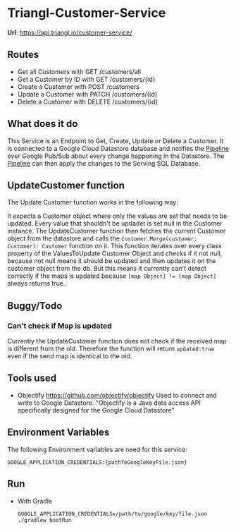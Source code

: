# Triangl-Customer-Service
**Url**: https://api.triangl.io/customer-service/

## Routes

- Get all Customers with GET /customers/all
- Get a Customer by ID with GET /customers/{id}
- Create a Customer with  POST /customers
- Update a Customer with PATCH /customers/{id}
- Delete a Customer with DELETE /customers/{id}

## What does it do
This Service is an Endpoint to Get, Create, Update or Delete a Customer. It is connected to a Google Cloud Datastore database
and notifies the [Pipeline](https://github.com/codeuniversity/triangl-processing-pipeline) over Google Pub/Sub about every change happening in the Datastore. 
The [Pipeline](https://github.com/codeuniversity/triangl-processing-pipeline) can then apply the changes to the Serving SQL Database.

## UpdateCustomer function
The Update Customer function works in the following way:

It expects a Customer object where only the values are set that needs to be updated. Every value that shouldn't be updadet is set null in
the Customer instance. The UpdateCustomer function then fetches the current Customer object from the datastore and calls the ```Customer.Merge(customer: Customer): Customer``` function on it.
This function iterates over every class property of the ValuesToUpdate Customer Object and checks if it not null, because not null
means it should be updated and then updates it on the customer object from the db. But this means it currently can't detect correctly
if the maps is updated because ```[map Object] != [map Object]``` always returns true.

## Buggy/Todo
### Can't check if Map is updated
Currently the UpdateCustomer function does not check if the received map is different from the old. Therefore the function will
return ```updated:true``` even if the send map is identical to the old.

## Tools used
- Objectify
  https://github.com/objectify/objectify
  Used to connect and write to Google Datastore. "Objectify is a Java data access API specifically designed for the Google Cloud Datastore"

## Environment Variables
The following Environment variables are need for this service:

```GOOGLE_APPLICATION_CREDENTIALS:{pathToGoogleKeyFile.json}```

## Run
- With Gradle

  ```GOOGLE_APPLICATION_CREDENTIALS=/path/to/google/key/file.json ./gradlew bootRun```

